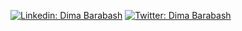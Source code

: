 [![Linkedin: Dima Barabash](https://img.shields.io/badge/-Dima%20Barabash-blue?style=flat-square&logo=Linkedin&logoColor=white&link=https://www.linkedin.com/in/dbarabashdev/)](https://www.linkedin.com/in/dbarabashdev/)
[![Twitter: Dima Barabash](https://img.shields.io/twitter/follow/dbarabashh?style=social)](https://x.com/dbarabashh)

